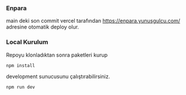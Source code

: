### Enpara

main deki son commit vercel tarafından https://enpara.yunusgulcu.com/ adresine otomatik deploy olur.

### Local Kurulum

Repoyu klonladıktan sonra paketleri kurup

```
npm install
```

development sunucusunu çalıştırabilirsiniz.

```
npm run dev
```
